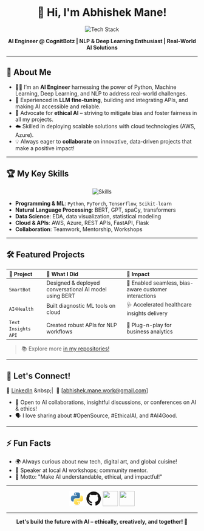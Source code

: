 <h1 align="center">👋 Hi, I'm Abhishek Mane!</h1>
<p align="center">
  <img src="https://skillicons.dev/icons?i=python,tensorflow,pytorch,aws,azure,postgresql" alt="Tech Stack" height="40" />
</p>
<p align="center">
  <b>AI Engineer @ CognitBotz | NLP & Deep Learning Enthusiast | Real-World AI Solutions</b>
</p>

---

## 🚀 About Me

- 👨‍💻 I’m an **AI Engineer** harnessing the power of Python, Machine Learning, Deep Learning, and NLP to address real-world challenges.
- 🤖 Experienced in **LLM fine-tuning**, building and integrating APIs, and making AI accessible and reliable.
- 🌱 Advocate for **ethical AI** – striving to mitigate bias and foster fairness in all my projects.
- ☁️ Skilled in deploying scalable solutions with cloud technologies (AWS, Azure).
- 💡 Always eager to **collaborate** on innovative, data-driven projects that make a positive impact!

---

## 🏆 My Key Skills

<p align="center">
  <img src="https://skillicons.dev/icons?i=python,pytorch,tensorflow,flask,fastapi,git,azure" alt="Skills" height="30" />
</p>

- **Programming & ML**: `Python`, `PyTorch`, `Tensorflow`, `Scikit-learn`
- **Natural Language Processing**: BERT, GPT, spaCy, transformers
- **Data Science**: EDA, data visualization, statistical modeling
- **Cloud & APIs**: AWS, Azure, REST APIs, FastAPI, Flask
- **Collaboration**: Teamwork, Mentorship, Workshops

---

## 🛠️ Featured Projects

| 🚩 **Project** | 🚀 **What I Did** | 🏅 **Impact** |
| :--- | :--- | :--- |
| `SmartBot`   | Designed & deployed conversational AI model using BERT | 💬 Enabled seamless, bias-aware customer interactions |
| `AI4Health`  | Built diagnostic ML tools on cloud | 🩺 Accelerated healthcare insights delivery |
| `Text Insights API` | Created robust APIs for NLP workflows | 🔌 Plug-n-play for business analytics |

> 📚 Explore more [in my repositories!](https://github.com/yourusername?tab=repositories)

---

## 💬 Let's Connect!

🔗 [LinkedIn]([https://www.linkedin.com/in/yourprofile](https://www.linkedin.com/in/abhishek-mane-aiml/)) &nbsp;|&nbsp; 📧 [abhishek.mane.work@gmail.com]

- 🤔 Open to AI collaborations, insightful discussions, or conferences on AI & ethics!
- 🗣️ I love sharing about #OpenSource, #EthicalAI, and #AI4Good.

---

## ⚡ Fun Facts

- 🌍 Always curious about new tech, digital art, and global cuisine!
- 🎤 Speaker at local AI workshops; community mentor.
- 🤖 Motto: "Make AI understandable, ethical, and impactful!"

---

<p align="center">
  <img src="https://raw.githubusercontent.com/devicons/devicon/master/icons/python/python-original.svg" width="40" height="40"/>
  <img src="https://raw.githubusercontent.com/devicons/devicon/master/icons/github/github-original.svg" width="40" height="40"/>
  <img src="https://cdn.jsdelivr.net/gh/devicons/devicon/icons/azure/azure-original.svg" width="40" height="40"/>
  <img src="https://cdn.jsdelivr.net/gh/devicons/devicon/icons/googlecloud/googlecloud-original.svg" width="40" height="40"/>
</p>

---

<p align="center">
  <b>Let's build the future with AI – ethically, creatively, and together! 🚀</b>
</p>
<!---
abhishekmane-ai/abhishekmane-ai is a ✨ special ✨ repository because its `README.md` (this file) appears on your GitHub profile.
You can click the Preview link to take a look at your changes.
--->
